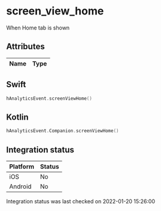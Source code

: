 # screen_view_home
When Home tab is shown

## Attributes

| Name      | Type |
| ----------- | ----------- |


## Swift

```swift
hAnalyticsEvent.screenViewHome()
```

## Kotlin

```kotlin
hAnalyticsEvent.Companion.screenViewHome()
```

## Integration status

| Platform      | Status |
| ----------- | ----------- |
| iOS      |    No    |
| Android      | No       |

Integration status was last checked on 2022-01-20 15:26:00